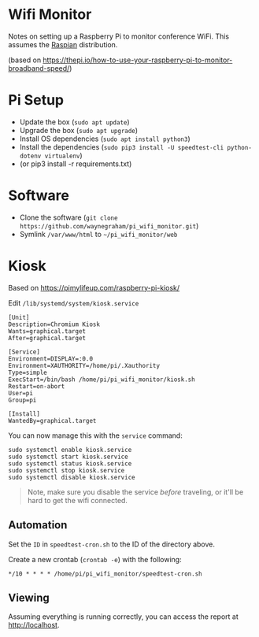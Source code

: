 # Wifi Monitor

Notes on setting up a Raspberry Pi to monitor conference WiFi. This assumes the [Raspian](https://www.raspberrypi.org/downloads/raspbian/) distribution.

(based on <https://thepi.io/how-to-use-your-raspberry-pi-to-monitor-broadband-speed/>)

# Pi Setup

-   Update the box (`sudo apt update`)
-   Upgrade the box (`sudo apt upgrade`)
-   Install OS dependencies (`sudo apt install python3`)
-   Install the dependencies (`sudo pip3 install -U speedtest-cli python-dotenv virtualenv`)
-   (or pip3 install -r requirements.txt)

# Software

-   Clone the software (`git clone https://github.com/waynegraham/pi_wifi_monitor.git`)
-   Symlink `/var/www/html` to `~/pi_wifi_monitor/web`

# Kiosk

Based on <https://pimylifeup.com/raspberry-pi-kiosk/>

Edit `/lib/systemd/system/kiosk.service`

    [Unit]
    Description=Chromium Kiosk
    Wants=graphical.target
    After=graphical.target

    [Service]
    Environment=DISPLAY=:0.0
    Environment=XAUTHORITY=/home/pi/.Xauthority
    Type=simple
    ExecStart=/bin/bash /home/pi/pi_wifi_monitor/kiosk.sh
    Restart=on-abort
    User=pi
    Group=pi

    [Install]
    WantedBy=graphical.target

You can now manage this with the `service` command:

    sudo systemctl enable kiosk.service
    sudo systemctl start kiosk.service
    sudo systemctl status kiosk.service
    sudo systemctl stop kiosk.service
    sudo systemctl disable kiosk.service

> Note, make sure you disable the service _before_ traveling, or it'll be hard to get the wifi connected.

## Automation

Set the `ID` in `speedtest-cron.sh` to the ID of the directory above.

Create a new crontab (`crontab -e`) with the following:

`*/10 * * * * /home/pi/pi_wifi_monitor/speedtest-cron.sh`

## Viewing

Assuming everything is running correctly, you can access the report at <http://localhost>.
